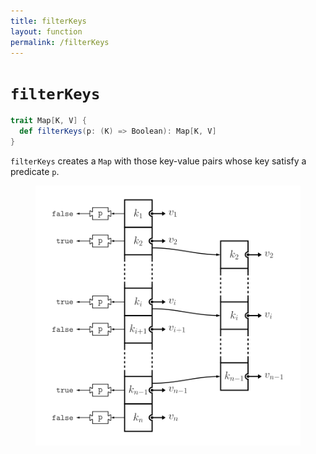 ```yaml
---
title: filterKeys
layout: function
permalink: /filterKeys
---
```


# `filterKeys`

~~~ scala
trait Map[K, V] {
  def filterKeys(p: (K) => Boolean): Map[K, V]
}
~~~

`filterKeys` creates a `Map` with those key-value pairs whose key satisfy a predicate `p`.

<figure class="diagram">
  <img src="images/filterKeys.svg" alt="filterKeys function">
  <!-- <figcaption class="diagram-desc"></figcaption> -->
</figure>
